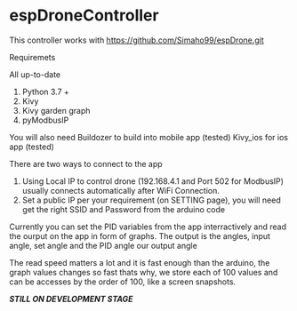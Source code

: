 # espDroneController

This controller works with https://github.com/Simaho99/espDrone.git

Requiremets

All up-to-date
1. Python 3.7 +
2. Kivy
3. Kivy garden graph
4. pyModbusIP

You will also need
Buildozer to build into mobile app (tested)
Kivy_ios for ios app (tested)

There are two ways to connect to the app
1. Using Local IP to control drone (192.168.4.1 and Port 502 for ModbusIP) usually connects automatically
after WiFi Connection.
2. Set a public IP per your requirement (on SETTING page), you will need get the right SSID and Password from 
the arduino code

Currently you can set the PID variables from the app interractively and read the ourput on the app
in form of graphs. The output is the angles, input angle, set angle and the PID angle our output angle

The read speed matters a lot and it is fast enough than the arduino, the graph values changes so fast 
thats why, we store each of 100 values and can be accesses by the order of 100, like a screen snapshots.

***STILL ON DEVELOPMENT STAGE***

